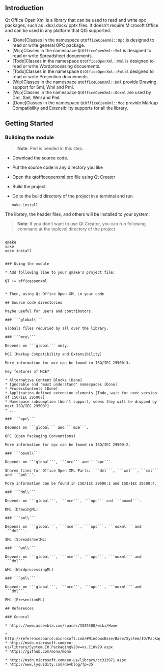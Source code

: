 ## Introduction

Qt Office Open Xml is a library that can be used to read and write opc packages,
such as .xlsx/.docx/.pptx files. It doesn't require
Microsoft Office and can be used in any platform that Qt5 supported.

* [Done]Classes in the namespace ```QtOfficeOpenXml::Opc``` is designed to read or write general OPC package.
* [Wip]Classes in the namespace ```QtOfficeOpenXml::Sml``` is designed to read or write Spreadsheet docuements.
* [Todo]Classes in the namespace ```QtOfficeOpenXml::Wml``` is designed to read or write Wordprocessing docuements.
* [Todo]Classes in the namespace ```QtOfficeOpenXml::Pml``` is designed to read or write Presention docuements.
* [Wip]Classes in the namespace ```QtOfficeOpenXml::Dml``` provide Drawing support for Sml, Wml and Pml.
* [Wip]Classes in the namespace ```QtOfficeOpenXml::Ooxml``` are used by Dml, Sml, Wml and Pml.
* [Done]Classes in the namespace ```QtOfficeOpenXml::Mce``` provide Markup Compatibility and
Extensibility supports for all the library.

## Getting Started

### Building the module

> **Note**: Perl is needed in this step.

* Download the source code.

* Put the source code in any directory you like

* Open the qtofficeopenxml.pro file using Qt Creator

 * Build the project.

* Go to the build directory of the project in a terminal and run

```
   make install
```

The library, the header files, and others will be installed to your system.

> **Note**: If you don't want to use Qt Creator, you can run following command
 at the toplevel directory of the project

> ```
    qmake
    make
    make install
```

### Using the module

* Add following line to your qmake's project file:

```
    QT += officeopenxml
```

* Then, using Qt Office Open XML in your code

## Source code directories

Maybe useful for users and contributors.

### ```global\```

Globals files requried by all over the library.

### ```mce\```

Depends on ```global``` only.

MCE (Markup Compatibility and Extensibility)

More information for mce can be found in ISO/IEC 29500:3.

key features of MCE?

* Alternative Content Blocks [Done]
* Ignorable and "must understand" namespaces [Done]
* ProcessContents [Done]
* Application-defined extension elements [Todo, wait for next version of ISO/IEC 29500?]
* Namespace subsumption [Won't support, seems they will be dropped by next ISO/IEC 29500?]
* ...

### ```opc\```

Depends on ```global``` and ```mce```.

OPC (Open Packaging Conventions)

More information for opc can be found in ISO/IEC 29500:2.

### ```ooxml\```

Depends on ```global```, ```mce``` and ```opc```.

Shared files for Office Open XML Parts: ```dml```, ```wml```,```sml``` and ```pml```.

More information can be found in ISO/IEC 29500:1 and ISO/IEC 29500:4.

### ```dml\```

Depends on ```global```, ```mce```, ```opc``` and ```ooxml```.

DML (DrawingML)

### ```sml\```

Depends on ```global```, ```mce```, ```opc```, ```ooxml``` and ```dml```.

SML (SpreadsheetML)

### ```wml\```

Depends on ```global```, ```mce```, ```opc```, ```ooxml``` and ```dml```.

WML (WordprocessingML)

### ```pml\```

Depends on ```global```, ```mce```, ```opc```, ```ooxml``` and ```dml```.

PML (PresentionML)

## References

### General

* https://www.assembla.com/spaces/IS29500/wiki/Home

* http://referencesource.microsoft.com/#WindowsBase/Base/System/IO/Packaging/Package.cs
* http://msdn.microsoft.com/en-us/library/System.IO.Packaging%28v=vs.110%29.aspx
* https://github.com/mono/mono

* http://msdn.microsoft.com/en-us/library/cc313071.aspx
* http://www.lyquidity.com/devblog/?p=35
